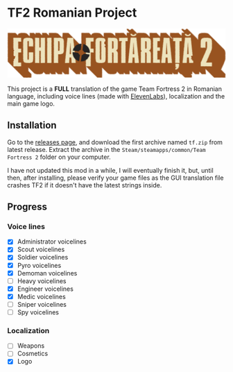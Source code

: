 # TF2 Romanian Project

![TF2 Romanian Project](./logo/logo.png)

This project is a **FULL** translation of the game Team Fortress 2 in Romanian language, including voice lines (made with [ElevenLabs](https://elevenlabs.io/)), localization and the main game logo.

## Installation

Go to the [releases page](https://github.com/v4n00/tf2-romanian-project/releases), and download the first archive named `tf.zip` from latest release. Extract the archive in the `Steam/steamapps/common/Team Fortress 2` folder on your computer.

I have not updated this mod in a while, I will eventually finish it, but, until then, after installing, please verify your game files as the GUI translation file crashes TF2 if it doesn't have the latest strings inside.

## Progress

### Voice lines

- [x] Administrator voicelines
- [x] Scout voicelines
- [x] Soldier voicelines
- [x] Pyro voicelines
- [x] Demoman voicelines
- [ ] Heavy voicelines
- [x] Engineer voicelines
- [x] Medic voicelines
- [ ] Sniper voicelines
- [ ] Spy voicelines

### Localization

- [ ] Weapons
- [ ] Cosmetics
- [x] Logo
